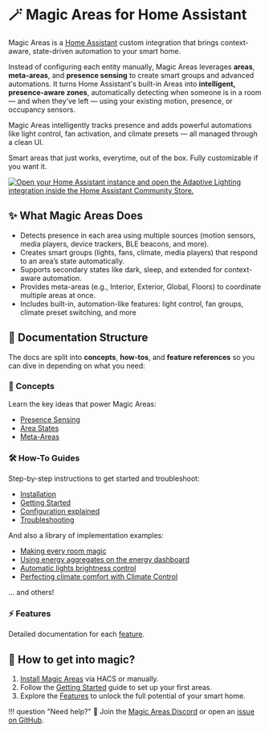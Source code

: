 # 🪄 Magic Areas for Home Assistant

Magic Areas is a [Home Assistant](https://www.home-assistant.io/) custom integration that brings context-aware, state-driven automation to your smart home.

Instead of configuring each entity manually, Magic Areas leverages **areas**, **meta-areas**, and **presence sensing** to create smart groups and advanced automations. It turns Home Assistant's built-in Areas into **intelligent, presence-aware zones**, automatically detecting when someone is in a room — and when they’ve left — using your existing motion, presence, or occupancy sensors.

Magic Areas intelligently tracks presence and adds powerful automations like light control, fan activation, and climate presets — all managed through a clean UI.

Smart areas that just works, everytime, out of the box. Fully customizable if you want it.

[![Open your Home Assistant instance and open the Adaptive Lighting integration inside the Home Assistant Community Store.](https://my.home-assistant.io/badges/hacs_repository.svg)](https://my.home-assistant.io/redirect/hacs_repository/?owner=jseidl&repository=magic-areas&category=integration)

## ✨ What Magic Areas Does

* Detects presence in each area using multiple sources (motion sensors, media players, device trackers, BLE beacons, and more).
* Creates smart groups (lights, fans, climate, media players) that respond to an area’s state automatically.
* Supports secondary states like dark, sleep, and extended for context-aware automation.
* Provides meta-areas (e.g., Interior, Exterior, Global, Floors) to coordinate multiple areas at once.
* Includes built-in, automation-like features: light control, fan groups, climate preset switching, and more

## 📖 Documentation Structure

The docs are split into **concepts**, **how-tos**, and **feature references** so you can dive in depending on what you need:

### 🧠 Concepts

Learn the key ideas that power Magic Areas:

* [Presence Sensing](concepts/presence-sensing.md)
* [Area States](concepts/area-states.md)
* [Meta-Areas](concepts/meta-areas.md)

### 🛠️ How-To Guides

Step-by-step instructions to get started and troubleshoot:

* [Installation](how-to/installation.md)
* [Getting Started](how-to/getting-started.md)
* [Configuration explained](how-to/configuration.md)
* [Troubleshooting](how-to/troubleshooting.md)

And also a library of implementation examples:

* [Making every room magic](how-to/library/implementation-ideas-for-every-room.md)
* [Using energy aggregates on the energy dashboard](how-to/library/energy-aggregates.md)
* [Automatic lights brightness control](how-to/library/automatic-light-brightness-control.md)
* [Perfecting climate comfort with Climate Control](how-to/library/perfecting-climate-comfort.md)

... and others!

### ⚡ Features

Detailed documentation for each [feature](features/index.md).

## 🚀 How to get into magic?

1. [Install Magic Areas](how-to/installation.md) via HACS or manually.
2. Follow the [Getting Started](how-to/getting-started.md) guide to set up your first areas.
3. Explore the [Features](features/index.md) to unlock the full potential of your smart home.

!!! question "Need help?"
    💬 Join the [Magic Areas Discord](https://discord.gg/tvaS4BG5) or open an [issue on GitHub](https://github.com/jseidl/magic-areas/issues).

